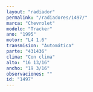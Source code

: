```yaml
---
layout: "radiador"
permalink: "/radiadores/1497/"
marca: "Chevrolet"
modelo: "Tracker"
ano: "1995"
motor: "L4 1.6"
transmision: "Automática"
parte: "431436"
clima: "Con clima"
alto: "16 13/16"
ancho: "19 3/16"
observaciones: ""
id: "1497"
---
```


